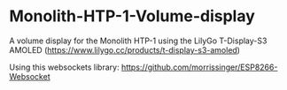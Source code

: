 # Monolith-HTP-1-Volume-display
A volume display for the Monolith HTP-1 using the LilyGo T-Display-S3 AMOLED (https://www.lilygo.cc/products/t-display-s3-amoled)


Using this websockets library: https://github.com/morrissinger/ESP8266-Websocket
